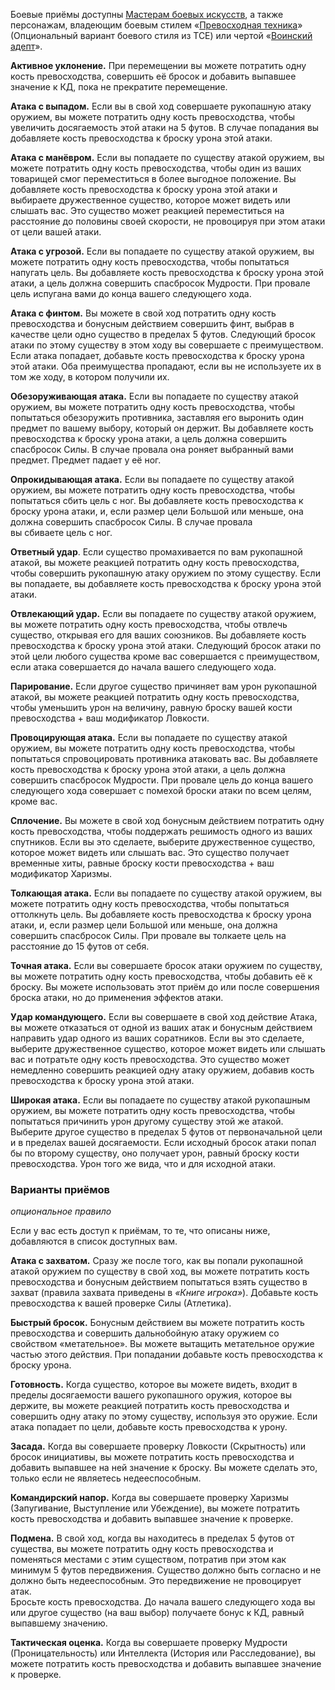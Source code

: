 Боевые приёмы доступны [Мастерам боевых искусств](https://dnd.su/class/91-fighter/#archetype.battlemaster), а также персонажам, владеющим боевым стилем «[Превосходная техника](https://dnd.su/class/91-fighter/#style.superficial-technique)» (Опциональный вариант боевого стиля из TCE) или чертой «[Воинский адепт](https://dnd.su/feats/#feat.martial-adept)».

  

**Активное уклонение.** При перемещении вы можете потратить одну кость превосходства, совершить её бросок и добавить выпавшее значение к КД, пока не прекратите перемещение.

**Атака с выпадом.** Если вы в свой ход совершаете рукопашную атаку оружием, вы можете потратить одну кость превосходства, чтобы увеличить досягаемость этой атаки на 5 футов. В случае попадания вы добавляете кость превосходства к броску урона этой атаки.

**Атака с манёвром.** Если вы попадаете по существу атакой оружием, вы можете потратить одну кость превосходства, чтобы один из ваших товарищей смог переместиться в более выгодное положение. Вы добавляете кость превосходства к броску урона этой атаки и выбираете дружественное существо, которое может видеть или слышать вас. Это существо может реакцией переместиться на расстояние до половины своей скорости, не провоцируя при этом атаки от цели вашей атаки.

**Атака с угрозой.** Если вы попадаете по существу атакой оружием, вы можете потратить одну кость превосходства, чтобы попытаться напугать цель. Вы добавляете кость превосходства к броску урона этой атаки, а цель должна совершить спасбросок Мудрости. При провале цель испугана вами до конца вашего следующего хода.

**Атака с финтом.** Вы можете в свой ход потратить одну кость превосходства и бонусным действием совершить финт, выбрав в качестве цели одно существо в пределах 5 футов. Следующий бросок атаки по этому существу в этом ходу вы совершаете с преимуществом. Если атака попадает, добавьте кость превосходства к броску урона этой атаки. Оба преимущества пропадают, если вы не используете их в том же ходу, в котором получили их.

**Обезоруживающая атака.** Если вы попадаете по существу атакой оружием, вы можете потратить одну кость превосходства, чтобы попытаться обезоружить противника, заставляя его выронить один предмет по вашему выбору, который он держит. Вы добавляете кость превосходства к броску урона атаки, а цель должна совершить спасбросок Силы. В случае провала она роняет выбранный вами предмет. Предмет падает у её ног.

**Опрокидывающая атака.** Если вы попадаете по существу атакой оружием, вы можете потратить одну кость превосходства, чтобы попытаться сбить цель с ног. Вы добавляете кость превосходства к броску урона атаки, и, если размер цели Большой или меньше, она должна совершить спасбросок Силы. В случае провала вы сбиваете цель с ног.

**Ответный удар**. Если существо промахивается по вам рукопашной атакой, вы можете реакцией потратить одну кость превосходства, чтобы совершить рукопашную атаку оружием по этому существу. Если вы попадаете, вы добавляете кость превосходства к броску урона этой атаки.

**Отвлекающий удар.** Если вы попадаете по существу атакой оружием, вы можете потратить одну кость превосходства, чтобы отвлечь существо, открывая его для ваших союзников. Вы добавляете кость превосходства к броску урона этой атаки. Следующий бросок атаки по этой цели любого существа кроме вас совершается с преимуществом, если атака совершается до начала вашего следующего хода.

**Парирование.** Если другое существо причиняет вам урон рукопашной атакой, вы можете реакцией потратить одну кость превосходства, чтобы уменьшить урон на величину, равную броску вашей кости превосходства + ваш модификатор Ловкости.

**Провоцирующая атака.** Если вы попадаете по существу атакой оружием, вы можете потратить одну кость превосходства, чтобы попытаться спровоцировать противника атаковать вас. Вы добавляете кость превосходства к броску урона этой атаки, а цель должна совершить спасбросок Мудрости. При провале цель до конца вашего следующего хода совершает с помехой броски атаки по всем целям, кроме вас.

**Сплочение.** Вы можете в свой ход бонусным действием потратить одну кость превосходства, чтобы поддержать решимость одного из ваших спутников. Если вы это сделаете, выберите дружественное существо, которое может видеть или слышать вас. Это существо получает временные хиты, равные броску кости превосходства + ваш модификатор Харизмы.

**Толкающая атака.** Если вы попадаете по существу атакой оружием, вы можете потратить одну кость превосходства, чтобы попытаться оттолкнуть цель. Вы добавляете кость превосходства к броску урона атаки, и, если размер цели Большой или меньше, она должна совершить спасбросок Силы. При провале вы толкаете цель на расстояние до 15 футов от себя.

**Точная атака.** Если вы совершаете бросок атаки оружием по существу, вы можете потратить одну кость превосходства, чтобы добавить её к броску. Вы можете использовать этот приём до или после совершения броска атаки, но до применения эффектов атаки.

**Удар командующего.** Если вы совершаете в свой ход действие Атака, вы можете отказаться от одной из ваших атак и бонусным действием направить удар одного из ваших соратников. Если вы это сделаете, выберите дружественное существо, которое может видеть или слышать вас и потратьте одну кость превосходства. Это существо может немедленно совершить реакцией одну атаку оружием, добавив кость превосходства к броску урона этой атаки.

**Широкая атака.** Если вы попадаете по существу атакой рукопашным оружием, вы можете потратить одну кость превосходства, чтобы попытаться причинить урон другому существу этой же атакой. Выберите другое существо в пределах 5 футов от первоначальной цели и в пределах вашей досягаемости. Если исходный бросок атаки попал бы по второму существу, оно получает урон, равный броску кости превосходства. Урон того же вида, что и для исходной атаки.

### Варианты приёмов

_опциональное правило_

Если у вас есть доступ к приёмам, то те, что описаны ниже, добавляются в список доступных вам.

**Атака с захватом.** Сразу же после того, как вы попали рукопашной атакой оружием по существу в свой ход, вы можете потратить кость превосходства и бонусным действием попытаться взять существо в захват (правила захвата приведены в _«Книге игрока»_). Добавьте кость превосходства к вашей проверке Силы (Атлетика).

**Быстрый бросок.** Бонусным действием вы можете потратить кость превосходства и совершить дальнобойную атаку оружием со свойством «метательное». Вы можете вытащить метательное оружие частью этого действия. При попадании добавьте кость превосходства к броску урона.

**Готовность.** Когда существо, которое вы можете видеть, входит в пределы досягаемости вашего рукопашного оружия, которое вы держите, вы можете реакцией потратить кость превосходства и совершить одну атаку по этому существу, используя это оружие. Если атака попадает по цели, добавьте кость превосходства к урону.

**Засада.** Когда вы совершаете проверку Ловкости (Скрытность) или бросок инициативы, вы можете потратить кость превосходства и добавить выпавшее на ней значение к броску. Вы можете сделать это, только если не являетесь недееспособным.

**Командирский напор.** Когда вы совершаете проверку Харизмы (Запугивание, Выступление или Убеждение), вы можете потратить кость превосходства и добавить выпавшее значение к проверке.

**Подмена.** В свой ход, когда вы находитесь в пределах 5 футов от существа, вы можете потратить одну кость превосходства и поменяться местами с этим существом, потратив при этом как минимум 5 футов передвижения. Существо должно быть согласно и не должно быть недееспособным. Это передвижение не провоцирует атак.   
Бросьте кость превосходства. До начала вашего следующего хода вы или другое существо (на ваш выбор) получаете бонус к КД, равный выпавшему значению.

**Тактическая оценка.** Когда вы совершаете проверку Мудрости (Проницательность) или Интеллекта (История или Расследование), вы можете потратить кость превосходства и добавить выпавшее значение к проверке.